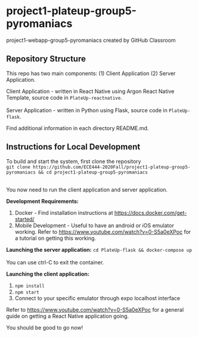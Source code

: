 # project1-plateup-group5-pyromaniacs
project1-webapp-group5-pyromaniacs created by GitHub Classroom

## Repository Structure
This repo has two main components: (1) Client Application (2) Server Application.

Client Application - written in React Native using Argon React Native Template, source code in `PlateUp-reactnative`. <br><br>
Server Application - written in Python using Flask, source code in `PlateUp-flask`.

Find additional information in each directory README.md.

## Instructions for Local Development

To build and start the system, first clone the repository <br>
```git clone https://github.com/ECE444-2020Fall/project1-plateup-group5-pyromaniacs && cd project1-plateup-group5-pyromaniacs```<br><br>

You now need to run the client application and server application.

**Development Requirements:**
1) Docker - Find installation instructions at https://docs.docker.com/get-started/ <br>
2) Mobile Development - Useful to have an android or iOS emulator working. Refer to https://www.youtube.com/watch?v=0-S5a0eXPoc for a tutorial on getting this working.

**Launching the server application:** ```cd PlateUp-flask && docker-compose up```<br><br>
You can use ctrl-C to exit the container.

**Launching the client application:**
1) `npm install`
2) `npm start`
3) Connect to your specific emulator through expo localhost interface

Refer to https://www.youtube.com/watch?v=0-S5a0eXPoc for a general guide on getting a React Native application going. 

You should be good to go now!
